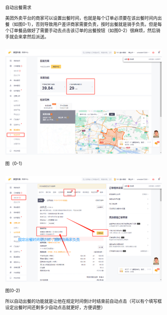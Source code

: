 自动出餐需求

美团外卖平台的商家可以设置出餐时间，也就是每个订单必须要在该出餐时间内出餐（如图0-1），否则导致用户差评商家需要负责，按时出餐就是骑手负责。但是每个订单餐品做好了需要手动去点击该订单的出餐按钮（如图0-2）很麻烦，然后骑手就会来拿然后派送。

​                 ![img](images/bwg6ZqsfmYl7tQ7wwSQX1g.png)        

图（0-1）

​                 ![img](images/0PzGKe9d6aCJjwNjJDewyQ.png)        

图(0-2)



所以自动出餐的功能就是让他在规定时间倒计时结束前自动点击（可以有个填写框设定出餐时间还剩多少自动点击就更好，方便调整）
